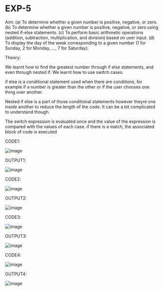 # EXP-5
Aim:
     (a) To determine whether a given number is positive, negative, or zero. 
     (b) To determine whether a given number is positive, negative, or zero using nested if-else statements. 
     (c) To perform basic arithmetic operations (addition, subtraction, multiplication, and division) based on user input. 
     (d) To display the day of the week corresponding to a given number (1 for Sunday, 2 for Monday, ..., 7 for Saturday).

Theory:

We learnt how to find the greatest number through if else statements, and even through nested if. We learnt how to use switch cases.

if else is a conditional statement used when there are conditions, for example if a number is greater than the other or if the user chooses one thing over another.

Nested if else is a part of those conditional statements however theyre one inside another to reduce the length of the code. It can be a bit complicated to understand though.

The switch expression is evaluated once and the value of the expression is compared with the values of each case. if there is a match, the associated block of code is executed

CODE1:

![image](https://github.com/user-attachments/assets/b318fc78-37a4-4983-b1a0-d0bdb7b36b4a)

OUTPUT1:

![image](https://github.com/user-attachments/assets/cb183048-f9eb-4e61-9abb-73233088204d)

CODE2:

![image](https://github.com/user-attachments/assets/3a35592e-b539-4c32-bd2b-b7b0c6789b6b)

OUTPUT2:

![image](https://github.com/user-attachments/assets/8ce9f4fa-1c46-4cb8-bfc4-eff42c959162)

CODE3:

![image](https://github.com/user-attachments/assets/1efa8d7e-62c8-4483-ab8e-0e53de0288bd)

OUTPUT3:

![image](https://github.com/user-attachments/assets/b771c25f-4ccf-4447-be7f-5f049959364d)

CODE4:

![image](https://github.com/user-attachments/assets/40232b3e-0674-4c2a-9db0-cf6891e6bd45)

OUTPUT4:

![image](https://github.com/user-attachments/assets/04ffb5f1-d07a-4133-9850-ff4a2c43ebef)
